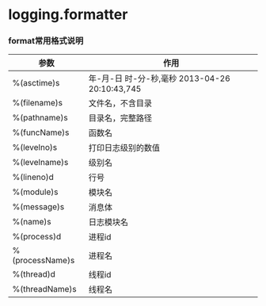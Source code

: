 
# logging.formatter





### format常用格式说明

| 参数            | 作用                                           |
| --------------- | ---------------------------------------------- |
| %(asctime)s     | 年-月-日 时-分-秒,毫秒 2013-04-26 20:10:43,745 |
| %(filename)s    | 文件名，不含目录                               |
| %(pathname)s    | 目录名，完整路径                               |
| %(funcName)s    | 函数名                                         |
| %(levelno)s     | 打印日志级别的数值                             |
| %(levelname)s   | 级别名                                         |
| %(lineno)d      | 行号                                           |
| %(module)s      | 模块名                                         |
| %(message)s     | 消息体                                         |
| %(name)s        | 日志模块名                                     |
| %(process)d     | 进程id                                         |
| %(processName)s | 进程名                                         |
| %(thread)d      | 线程id                                         |
| %(threadName)s  | 线程名                                         |
 